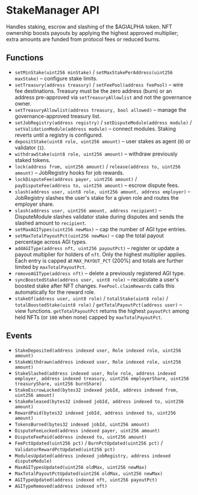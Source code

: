 # StakeManager API

Handles staking, escrow and slashing of the $AGIALPHA token. NFT ownership boosts payouts by applying the highest approved multiplier; extra amounts are funded from protocol fees or reduced burns.

## Functions

- `setMinStake(uint256 minStake)` / `setMaxStakePerAddress(uint256 maxStake)` – configure stake limits.
- `setTreasury(address treasury)` / `setFeePool(address feePool)` – wire fee destinations. Treasury must be the zero address (burn) or an address pre-approved via `setTreasuryAllowlist` and not the governance owner.
- `setTreasuryAllowlist(address treasury, bool allowed)` – manage the governance-approved treasury list.
- `setJobRegistry(address registry)` / `setDisputeModule(address module)` / `setValidationModule(address module)` – connect modules. Staking reverts until a registry is configured.
- `depositStake(uint8 role, uint256 amount)` – user stakes as agent (`0`) or validator (`1`).
- `withdrawStake(uint8 role, uint256 amount)` – withdraw previously staked tokens.
- `lock(address from, uint256 amount)` / `release(address to, uint256 amount)` – JobRegistry hooks for job rewards.
- `lockDisputeFee(address payer, uint256 amount)` / `payDisputeFee(address to, uint256 amount)` – escrow dispute fees.
- `slash(address user, uint8 role, uint256 amount, address employer)` – JobRegistry slashes the user's stake for a given role and routes the employer share.
- `slash(address user, uint256 amount, address recipient)` – DisputeModule slashes validator stake during disputes and sends the slashed amount to `recipient`.
- `setMaxAGITypes(uint256 newMax)` – cap the number of AGI type entries.
- `setMaxTotalPayoutPct(uint256 newMax)` – cap the total payout percentage across AGI types.
- `addAGIType(address nft, uint256 payoutPct)` – register or update a payout multiplier for holders of `nft`. Only the highest multiplier applies. Each entry is capped at `MAX_PAYOUT_PCT` (200%) and totals are further limited by `maxTotalPayoutPct`.
- `removeAGIType(address nft)` – delete a previously registered AGI type.
- `syncBoostedStake(address user, uint8 role)` – recalculate a user's boosted stake after NFT changes. `FeePool.claimRewards` calls this automatically for the reward role.
- `stakeOf(address user, uint8 role)` / `totalStake(uint8 role)` / `totalBoostedStake(uint8 role)` / `getTotalPayoutPct(address user)` – view functions. `getTotalPayoutPct` returns the highest `payoutPct` among held NFTs (or `100` when none) capped by `maxTotalPayoutPct`.

## Events

- `StakeDeposited(address indexed user, Role indexed role, uint256 amount)`
- `StakeWithdrawn(address indexed user, Role indexed role, uint256 amount)`
- `StakeSlashed(address indexed user, Role role, address indexed employer, address indexed treasury, uint256 employerShare, uint256 treasuryShare, uint256 burnShare)`
- `StakeEscrowLocked(bytes32 indexed jobId, address indexed from, uint256 amount)`
- `StakeReleased(bytes32 indexed jobId, address indexed to, uint256 amount)`
- `RewardPaid(bytes32 indexed jobId, address indexed to, uint256 amount)`
- `TokensBurned(bytes32 indexed jobId, uint256 amount)`
- `DisputeFeeLocked(address indexed payer, uint256 amount)`
- `DisputeFeePaid(address indexed to, uint256 amount)`
- `FeePctUpdated(uint256 pct)` / `BurnPctUpdated(uint256 pct)` / `ValidatorRewardPctUpdated(uint256 pct)`
- `ModulesUpdated(address indexed jobRegistry, address indexed disputeModule)`
- `MaxAGITypesUpdated(uint256 oldMax, uint256 newMax)`
- `MaxTotalPayoutPctUpdated(uint256 oldMax, uint256 newMax)`
- `AGITypeUpdated(address indexed nft, uint256 payoutPct)`
- `AGITypeRemoved(address indexed nft)`
